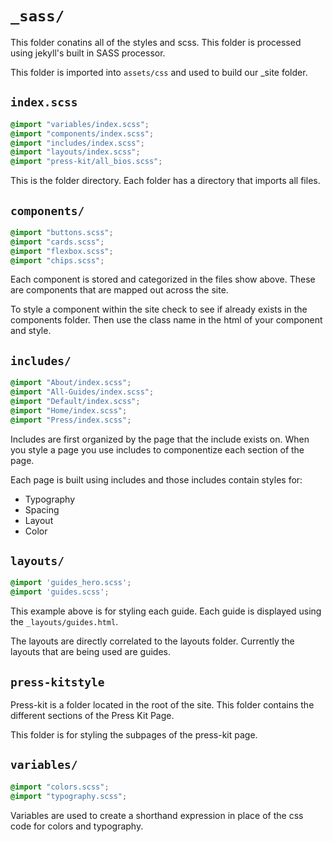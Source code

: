 # `_sass/`

This folder conatins all of the styles and scss.
This folder is processed using jekyll's built in SASS processor.

This folder is imported into `assets/css` and used to build our _site folder.

## `index.scss`

```scss
@import "variables/index.scss";
@import "components/index.scss";
@import "includes/index.scss";
@import "layouts/index.scss";
@import "press-kit/all_bios.scss";

```

This is the folder directory.
Each folder has a directory that imports all files.

## `components/`

```scss
@import "buttons.scss";
@import "cards.scss";
@import "flexbox.scss";
@import "chips.scss";

```

Each component is stored and categorized in the files show above.
These are components that are mapped out across the site.

To style a component within the site check to see if already exists in the components folder.
Then use the class name in the html of your component and style.

## `includes/`

```scss
@import "About/index.scss";
@import "All-Guides/index.scss";
@import "Default/index.scss";
@import "Home/index.scss";
@import "Press/index.scss";

```

Includes are first organized by the page that the include exists on.
When you style a page you use includes to componentize each section of the page.

Each page is built using includes and those includes contain styles for:

* Typography
* Spacing
* Layout
* Color

## `layouts/`

```scss
@import 'guides_hero.scss';
@import 'guides.scss';

```

This example above is for styling each guide.
Each guide is displayed using the `_layouts/guides.html`.

The layouts are directly correlated to the layouts folder.
Currently the layouts that are being used are guides.

## `press-kitstyle`

Press-kit is a folder located in the root of the site.
This folder contains the different sections of the Press Kit Page.

This folder is for styling the subpages of the press-kit page.

## `variables/`

```scss
@import "colors.scss";
@import "typography.scss";

```

Variables are used to create a shorthand expression in place of the css code for colors and typography.
